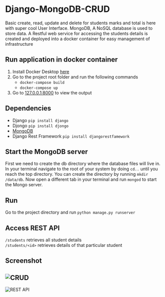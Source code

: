 # Django-MongoDB-CRUD

Basic create, read, update and delete for students marks and total is here with super cool User Interface. MongoDB, A NoSQL database is used to store data.
A Restful web service for accessing the students details is created and deployed into a docker container for easy management of infrastructure

## Run application in docker container
1. Install Docker Desktop [here](https://www.docker.com/get-started)
2. Go to the project root folder and run the following commands  
    - `docker-compose build`
    - `docker-compose up`
3. Go to [127.0.0.1:8000](http://127.0.0.1:8000) to view the output

## Dependencies
- Django `pip install django`  
- Djongo `pip install djongo`  
- [MongoDB](https://fastdl.mongodb.org/windows/mongodb-windows-x86_64-4.4.2-signed.msi)  
- Django Rest Framework `pip install djangorestfamework`  

## Start the MongoDB server
First we need to create the db directory where the database files will live in. In your terminal navigate to the root of your system by doing `cd..` until you reach the top directory. You can create the directory by running `mkdir /data/db`. Now open a different tab in your terminal and run `mongod` to start the Mongo server.

## Run
Go to the project directory and run `python manage.py runserver`

## Access REST API
`/students` retrieves all student details  
`/students/<id>` retrieves details of that particular student

## Screenshot
![CRUD](https://github.com/rishi772001/django-mongodb-crud/blob/main/screenshots/Capture.PNG)
---
![REST API](https://github.com/rishi772001/django-mongodb-crud/blob/main/screenshots/Capture1.PNG)


